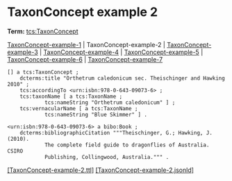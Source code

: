 # TaxonConcept example 2


**Term:** [tcs:TaxonConcept](/terms/#tcs_taxonconcept)

[TaxonConcept-example-1](./TaxonConcept-example-1.html) | TaxonConcept-example-2 | [TaxonConcept-example-3](./TaxonConcept-example-3.html) | [TaxonConcept-example-4](./TaxonConcept-example-4.html) | [TaxonConcept-example-5](./TaxonConcept-example-5.html) | [TaxonConcept-example-6](./TaxonConcept-example-6.html) | [TaxonConcept-example-7](./TaxonConcept-example-7.html)
```turtle
[] a tcs:TaxonConcept ;
    dcterms:title "Orthetrum caledonicum sec. Theischinger and Hawking 2010" ;
    tcs:accordingTo <urn:isbn:978-0-643-09073-6> ;
    tcs:taxonName [ a tcs:TaxonName ; 
            tcs:nameString "Orthetrum caledonicum" ] ;
    tcs:vernacularName [ a tcs:TaxonName ;
            tcs:nameString "Blue Skimmer" ] .

<urn:isbn:978-0-643-09073-6> a bibo:Book ;
    dcterms:bibliographicCitation """Theischinger, G.; Hawking, J. (2010). 
            The complete field guide to dragonflies of Australia. CSIRO 
            Publishing, Collingwood, Australia.""" .
```

[&#91;TaxonConcept-example-2.ttl&#93;](https://github.com/tdwg/tcs2/blob/master/examples/TaxonConcept-example-2.ttl)&nbsp;[&#91;TaxonConcept-example-2.jsonld&#93;](https://github.com/tdwg/tcs2/blob/master/examples/TaxonConcept-example-2.jsonld)

